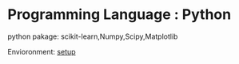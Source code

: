 # Programming Language : Python

python pakage: scikit-learn,Numpy,Scipy,Matplotlib

Envioronment: [setup](http://chrisstrelioff.ws/sandbox/2014/06/04/install_and_setup_python_and_packages_on_ubuntu_14_04.html)

